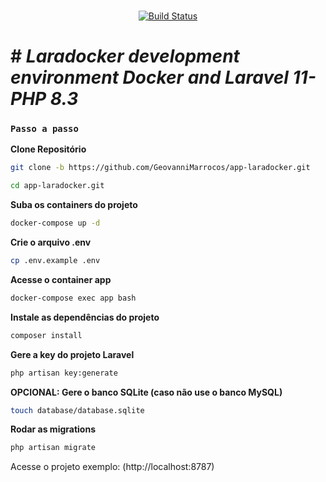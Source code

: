 <br>
  
<p  align="center">
<a  href="https://github.com/laravel/framework/actions"><img  src="https://repository-images.githubusercontent.com/262374167/19a93700-438a-11eb-9de5-d50a874fd362"  alt="Build Status"></a>
</p>


# # *Laradocker development environment  Docker and Laravel 11- PHP 8.3*



### `Passo a passo`
**Clone Repositório**
```sh
git clone -b https://github.com/GeovanniMarrocos/app-laradocker.git
```
```sh
cd app-laradocker.git
```

**Suba os containers do projeto**
```sh
docker-compose up -d
```

**Crie o arquivo .env**
```sh
cp .env.example .env
```

**Acesse o container app**
```sh
docker-compose exec app bash
```

**Instale as dependências do projeto**
```sh
composer install
```

**Gere a key do projeto Laravel**
```sh
php artisan key:generate
```

**OPCIONAL: Gere o banco SQLite (caso não use o banco MySQL)**
```sh
touch database/database.sqlite
```

**Rodar as migrations**

```sh
php artisan migrate
```

Acesse o projeto
 exemplo: (http://localhost:8787)


